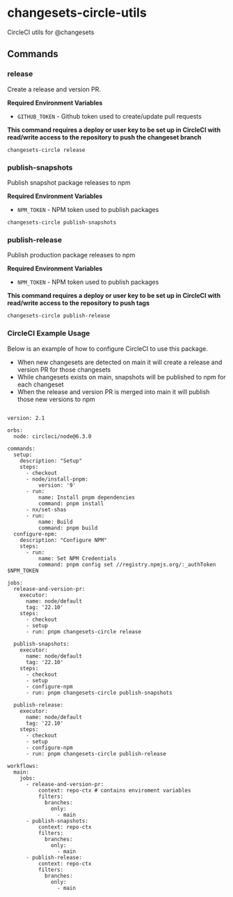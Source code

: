 # changesets-circle-utils

CircleCI utils for @changesets

## Commands

### release
Create a release and version PR.

**Required Environment Variables**
- `GITHUB_TOKEN` - Github token used to create/update pull requests

**This command requires a deploy or user key to be set up in CircleCI with read/write access to the repository to push the changeset branch**

```
changesets-circle release
```

### publish-snapshots
Publish snapshot package releases to npm

**Required Environment Variables**
- `NPM_TOKEN` - NPM token used to publish packages

```
changesets-circle publish-snapshots
```

### publish-release
Publish production package releases to npm

**Required Environment Variables**
- `NPM_TOKEN` - NPM token used to publish packages

**This command requires a deploy or user key to be set up in CircleCI with read/write access to the repository to push tags**

```
changesets-circle publish-release
```

### CircleCI Example Usage

Below is an example of how to configure CircleCI to use this package.

* When new changesets are detected on main it will create a release and version PR for those changesets
* While changesets exists on main, snapshots will be published to npm for each changeset
* When the release and version PR is merged into main it will publish those new versions to npm

```

version: 2.1

orbs:
  node: circleci/node@6.3.0

commands:
  setup:
    description: "Setup"
    steps:
      - checkout
      - node/install-pnpm:
          version: '9'
      - run:
          name: Install pnpm dependencies
          command: pnpm install
      - nx/set-shas
      - run:
          name: Build
          command: pnpm build
  configure-npm:
    description: "Configure NPM"
    steps:
      - run:
          name: Set NPM Credentials
          command: pnpm config set //registry.npmjs.org/:_authToken $NPM_TOKEN

jobs:
  release-and-version-pr:
    executor:
      name: node/default
      tag: '22.10'
    steps:
      - checkout
      - setup
      - run: pnpm changesets-circle release

  publish-snapshots:
    executor:
      name: node/default
      tag: '22.10'
    steps:
      - checkout
      - setup
      - configure-npm
      - run: pnpm changesets-circle publish-snapshots
    
  publish-release:
    executor:
      name: node/default
      tag: '22.10'
    steps:
      - checkout
      - setup
      - configure-npm
      - run: pnpm changesets-circle publish-release

workflows:
  main:
    jobs:
      - release-and-version-pr:
          context: repo-ctx # contains enviroment variables
          filters:
            branches:
              only:
                - main
      - publish-snapshots:
          context: repo-ctx
          filters:
            branches:
              only:
                - main
      - publish-release:
          context: repo-ctx
          filters:
            branches:
              only:
                - main

```
